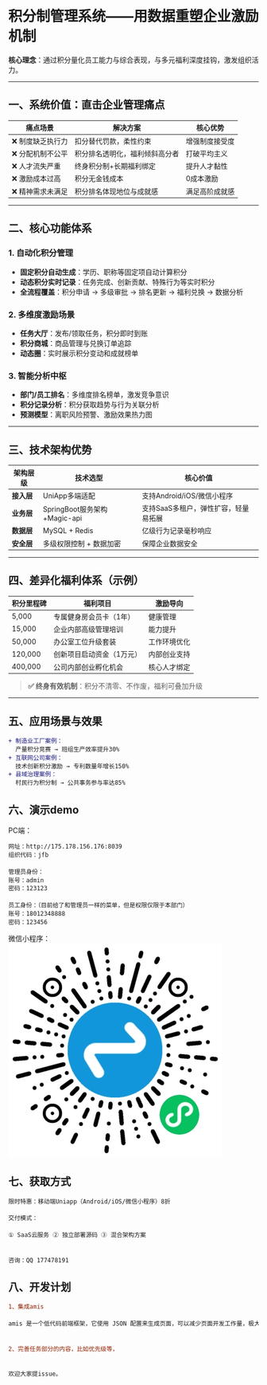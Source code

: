# 积分制管理系统——用数据重塑企业激励机制

**核心理念**：通过积分量化员工能力与综合表现，与多元福利深度挂钩，激发组织活力。

---

## 一、系统价值：直击企业管理痛点

| 痛点场景                | 解决方案                  | 核心优势              |
|-------------------------|---------------------------|-----------------------|
| ❌ 制度缺乏执行力       | 扣分替代罚款，柔性约束    | 增强制度接受度        |
| ❌ 分配机制不公平       | 积分排名透明化，福利倾斜高分者 | 打破平均主义          |
| ❌ 人才流失严重         | 终身积分制+长期福利绑定   | 提升人才黏性         |
| ❌ 激励成本过高         | 积分无金钱成本            | 0成本激励             |
| ❌ 精神需求未满足       | 积分排名体现地位与成就感  | 满足高阶成就感        |

---

## 二、核心功能体系

### 1. 自动化积分管理
- **固定积分自动生成**：学历、职称等固定项自动计算积分
- **动态积分实时记录**：任务完成、创新贡献、特殊行为等实时积分
- **全流程覆盖**：积分申请 → 多级审批 → 排名更新 → 福利兑换 → 数据分析

### 2. 多维度激励场景
- **任务大厅**：发布/领取任务，积分即时到账
- **积分商城**：商品管理与兑换订单追踪
- **动态圈**：实时展示积分变动和成就榜单

### 3. 智能分析中枢
- **部门/员工排名**：多维度排名榜单，激发竞争意识
- **积分记录分析**：积分获取趋势与行为关联分析
- **预测模型**：离职风险预警、激励效果热力图

---

## 三、技术架构优势

| 架构层级     | 技术选型                     | 核心价值                 |
|--------------|--------------------------|----------------------|
| **接入层**   | UniApp多端适配               | 支持Android/iOS/微信小程序  |
| **业务层**   | SpringBoot服务架构+Magic-api | 支持SaaS多租户，弹性扩容，轻量易拓展 |
| **数据层**   | MySQL + Redis            | 亿级行为记录毫秒响应           |
| **安全层**   | 多级权限控制 + 数据加密            | 保障企业数据安全             |

---

## 四、差异化福利体系（示例）

| 积分里程碑 | 福利项目                     | 激励导向               |
|------------|------------------------------|------------------------|
| 5,000      | 专属健身房会员卡（1年）       | 健康管理               |
| 15,000     | 企业内部高级管理培训          | 能力提升               |
| 50,000     | 办公室工位升级套装            | 工作环境优化           |
| 120,000    | 创新项目启动资金（1万元）     | 内部创业支持           |
| 400,000    | 公司内部创业孵化机会          | 核心人才绑定           |

> **✅ 终身有效机制**：积分不清零、不作废，福利可叠加升级

---

## 五、应用场景与效果

```diff
+ 制造业工厂案例：
  产量积分竞赛 → 班组生产效率提升30%
+ 互联网公司案例：
  技术创新积分激励 → 专利数量年增长150%
+ 县域治理案例：
  村民行为积分制 → 公共事务参与率达85%
```

## 六、演示demo

PC端：
```diff
网址：http://175.178.156.176:8039
组织代码：jfb

管理员身份：
账号：admin
密码：123123

员工身份：（目前给了和管理员一样的菜单，但是权限仅限于本部门）
账号：18012348888
密码：123456
```

微信小程序：
![微信小程序二维码](./images/qr.jpg)




## 七、获取方式
```diff
限时特惠：移动端Uniapp（Android/iOS/微信小程序）8折

交付模式：

① SaaS云服务 ② 独立部署源码 ③ 混合架构方案


咨询：QQ 177478191

```

## 八、开发计划
```diff
1、集成amis

amis 是一个低代码前端框架，它使用 JSON 配置来生成页面，可以减少页面开发工作量，极大提升效率。


2、完善任务部分的内容，比如优先级等，


欢迎大家提issue。
```
